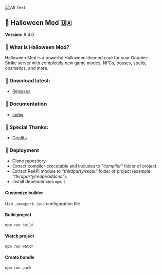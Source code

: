 ![Alt Text](./images/demo.gif)
## 🎃 Halloween Mod 🇺🇦
__Version:__ 6.4.0

### 📄 What is Halloween Mod?
Halloween Mod is a powerful Halloween-themed core for your Counter-Strike server with completely new game modes, NPCs, bosses, spells, cosmetics, and more.

### 🔽 Download latest:
- [Releases](./releases)

### 📖 Documentation
- [Index](./doc/pages/index.md)

### 🙏 Special Thanks:
- [Credits](./CREDITS.md)

### 🔧 Deployment
- Clone repository.
- Extract compiler executable and includes to _"compiler"_ folder of project.
- Extract ReAPI module to _"thirdparty/reapi"_ folder of project (example: _"thirdparty/reapi/addons"_).
- Install dependencies `npm i`

#### Customize builder
Use `.amxxpack.json` configuration file

#### Build project

```bash
npm run build
```

#### Watch project

```bash
npm run watch
```

#### Create bundle

```bash
npm run pack
```
